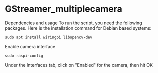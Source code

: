 # GStreamer_multiplecamera
Dependencies and usage
To run the script, you need the following packages. Here is the installation command for Debian based systems:

```
sudo apt install wiringpi libopencv-dev
```
Enable camera interface
```
sudo raspi-config
```
Under the Interfaces tab, click on "Enabled" for the camera, then hit OK
